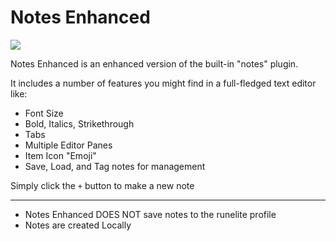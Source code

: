 # Notes Enhanced

![](https://github.com/lgwood/notes-enhanced/blob/main/readme-images/notes_enhanced_example.png)

Notes Enhanced is an enhanced version of the built-in "notes" plugin.

It includes a number of features you might find in a full-fledged text editor like:
* Font Size
* Bold, Italics, Strikethrough
* Tabs
* Multiple Editor Panes
* Item Icon "Emoji"
* Save, Load, and Tag notes for management

Simply click the `+` button to make a new note

----------------

* Notes Enhanced DOES NOT save notes to the runelite profile
* Notes are created Locally
